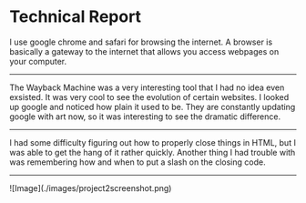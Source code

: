 # Technical Report
I use google chrome and safari for browsing the internet. A browser is basically a gateway to the internet that allows you access webpages on your computer.
<hr />
The Wayback Machine was a very interesting tool that I had no idea even exsisted. It was very cool to see the evolution of certain websites. I looked up google and noticed how plain it used to be. They are constantly updating google with art now, so it was interesting to see the dramatic difference.
<hr />
I had some difficulty figuring out how to properly close things in HTML, but I was able to get the hang of it rather quickly. Another thing I had trouble with was remembering how and when to put a slash on the closing code.
<hr />
![Image](./images/project2screenshot.png)

